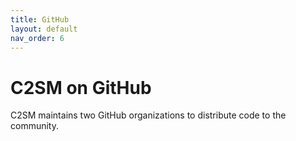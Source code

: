 ```yaml
---
title: GitHub
layout: default
nav_order: 6
---
```


# C2SM on GitHub

C2SM maintains two GitHub organizations to distribute code to the community. 